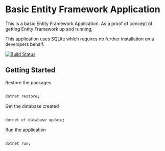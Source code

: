 # Basic Entity Framework Application

This is a basic Entity Framework Application. As a proof of concept of getting Entity Framework up and running;

This application uses SQLite which requires no further installation on a developers behalf.

[![Build Status](https://travis-ci.org/chrisyboy53/EntityFrameworkBasic.svg?branch=master)](https://travis-ci.org/chrisyboy53/EntityFrameworkBasic)

## Getting Started

Restore the packages

```bash

dotnet restore;

```

Get the database created

```bash

dotnet ef database update;

```

Run the application

```bash

dotnet run;

```
